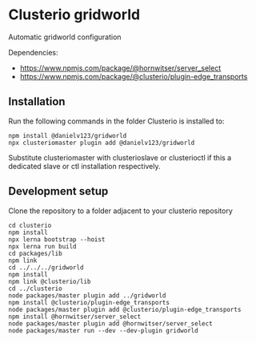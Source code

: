 # Clusterio gridworld

Automatic gridworld configuration

Dependencies:

* https://www.npmjs.com/package/@hornwitser/server_select
* https://www.npmjs.com/package/@clusterio/plugin-edge_transports

## Installation

Run the following commands in the folder Clusterio is installed to:

    npm install @danielv123/gridworld
    npx clusteriomaster plugin add @danielv123/gridworld

Substitute clusteriomaster with clusterioslave or clusterioctl if this a dedicated slave or ctl installation respectively.

## Development setup

Clone the repository to a folder adjacent to your clusterio repository

    cd clusterio
    npm install
    npx lerna bootstrap --hoist
    npx lerna run build
    cd packages/lib
    npm link
    cd ../../../gridworld
    npm install
    npm link @clusterio/lib
    cd ../clusterio
    node packages/master plugin add ../gridworld
    npm install @clusterio/plugin-edge_transports
    node packages/master plugin add @clusterio/plugin-edge_transports
    npm install @hornwitser/server_select
    node packages/master plugin add @hornwitser/server_select
    node packages/master run --dev --dev-plugin gridworld
